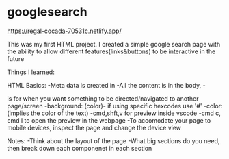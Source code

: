 # googlesearch
https://regal-cocada-70531c.netlify.app/

This was my first HTML project. I created a simple google search page with the ability to allow different features(links&buttons) to be interactive in the future

Things I learned:

HTML Basics:
-Meta data is created in <head><head/>
-All the content is in the body, <body><body/>
-<nav><nav/> is for when you want something to be directed/navigated to another page/screen
-background: (color)- if using specific hexcodes use '#'
-color: (implies the color of the text)
-cmd,shft,v for preview inside vscode
-cmd c, cmd l to open the preview in the webpage
-To accomodate your page to mobile devices, inspect the page and change the device view



Notes: 
-Think about the layout of the page
-What big sections do you need, then break down each componenet in each section
